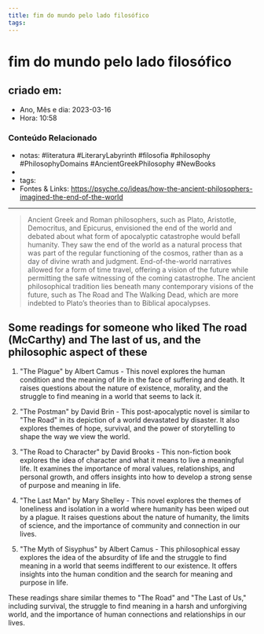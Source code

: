 ```yaml
---
title: fim do mundo pelo lado filosófico
tags:
---
```


# fim do mundo pelo lado filosófico

## criado em: 

- Ano, Mês e dia: 2023-03-16
- Hora: 10:58

### Conteúdo Relacionado

- notas: #literatura #LiteraryLabyrinth #filosofia #philosophy #PhilosophyDomains #AncientGreekPhilosophy #NewBooks
- 
- tags: 
- Fontes & Links: https://psyche.co/ideas/how-the-ancient-philosophers-imagined-the-end-of-the-world
---

>Ancient Greek and Roman philosophers, such as Plato, Aristotle, Democritus, and Epicurus, envisioned the end of the world and debated about what form of apocalyptic catastrophe would befall humanity. They saw the end of the world as a natural process that was part of the regular functioning of the cosmos, rather than as a day of divine wrath and judgment. End-of-the-world narratives allowed for a form of time travel, offering a vision of the future while permitting the safe witnessing of the coming catastrophe. The ancient philosophical tradition lies beneath many contemporary visions of the future, such as The Road and The Walking Dead, which are more indebted to Plato’s theories than to Biblical apocalypses.

## Some readings for someone who liked The road (McCarthy) and The last of us, and the philosophic aspect of these

1. "The Plague" by Albert Camus - This novel explores the human condition and the meaning of life in the face of suffering and death. It raises questions about the nature of existence, morality, and the struggle to find meaning in a world that seems to lack it.
    
2. "The Postman" by David Brin - This post-apocalyptic novel is similar to "The Road" in its depiction of a world devastated by disaster. It also explores themes of hope, survival, and the power of storytelling to shape the way we view the world.
    
3. "The Road to Character" by David Brooks - This non-fiction book explores the idea of character and what it means to live a meaningful life. It examines the importance of moral values, relationships, and personal growth, and offers insights into how to develop a strong sense of purpose and meaning in life.
    
4. "The Last Man" by Mary Shelley - This novel explores the themes of loneliness and isolation in a world where humanity has been wiped out by a plague. It raises questions about the nature of humanity, the limits of science, and the importance of community and connection in our lives.
    
5. "The Myth of Sisyphus" by Albert Camus - This philosophical essay explores the idea of the absurdity of life and the struggle to find meaning in a world that seems indifferent to our existence. It offers insights into the human condition and the search for meaning and purpose in life.

These readings share similar themes to "The Road" and "The Last of Us," including survival, the struggle to find meaning in a harsh and unforgiving world, and the importance of human connections and relationships in our lives.